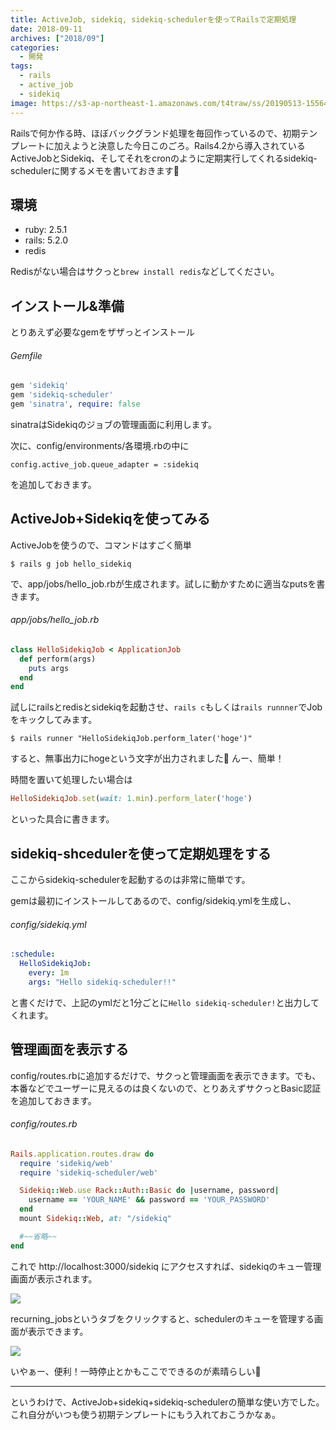 ```yaml
---
title: ActiveJob, sidekiq, sidekiq-schedulerを使ってRailsで定期処理
date: 2018-09-11
archives: ["2018/09"]
categories:
  - 開発
tags:
  - rails
  - active_job
  - sidekiq
image: https://s3-ap-northeast-1.amazonaws.com/t4traw/ss/20190513-155646.png
---
```

Railsで何か作る時、ほぼバックグランド処理を毎回作っているので、初期テンプレートに加えようと決意した今日このごろ。Rails4.2から導入されているActiveJobとSidekiq、そしてそれをcronのように定期実行してくれるsidekiq-schedulerに関するメモを書いておきます📝

<!--more-->

## 環境

- ruby: 2.5.1
- rails: 5.2.0
- redis

Redisがない場合はサクっと`brew install redis`などしてください。

## インストール&準備

とりあえず必要なgemをザザっとインストール

###### Gemfile
```ruby
gem 'sidekiq'
gem 'sidekiq-scheduler'
gem 'sinatra', require: false
```

sinatraはSidekiqのジョブの管理画面に利用します。

次に、config/environments/各環境.rbの中に

```
config.active_job.queue_adapter = :sidekiq
```

を追加しておきます。

## ActiveJob+Sidekiqを使ってみる

ActiveJobを使うので、コマンドはすごく簡単

```
$ rails g job hello_sidekiq
```

で、app/jobs/hello_job.rbが生成されます。試しに動かすために適当なputsを書きます。

###### app/jobs/hello_job.rb
```ruby
class HelloSidekiqJob < ApplicationJob
  def perform(args)
    puts args
  end
end
```

試しにrailsとredisとsidekiqを起動させ、`rails c`もしくは`rails runnner`でJobをキックしてみます。

```
$ rails runner "HelloSidekiqJob.perform_later('hoge')"
```

すると、無事出力にhogeという文字が出力されました🎉 んー、簡単！

時間を置いて処理したい場合は

```ruby
HelloSidekiqJob.set(wait: 1.min).perform_later('hoge')
```

といった具合に書きます。

## sidekiq-shcedulerを使って定期処理をする

ここからsidekiq-schedulerを起動するのは非常に簡単です。

gemは最初にインストールしてあるので、config/sidekiq.ymlを生成し、

###### config/sidekiq.yml
```yml
:schedule:
  HelloSidekiqJob:
    every: 1m
    args: "Hello sidekiq-scheduler!!"
```

と書くだけで、上記のymlだと1分ごとに`Hello sidekiq-scheduler!`と出力してくれます。

## 管理画面を表示する

config/routes.rbに追加するだけで、サクっと管理画面を表示できます。でも、本番などでユーザーに見えるのは良くないので、とりあえずサクっとBasic認証を追加しておきます。

###### config/routes.rb
```ruby
Rails.application.routes.draw do
  require 'sidekiq/web'
  require 'sidekiq-scheduler/web'

  Sidekiq::Web.use Rack::Auth::Basic do |username, password|
    username == 'YOUR_NAME' && password == 'YOUR_PASSWORD'
  end
  mount Sidekiq::Web, at: "/sidekiq"

  #~~省略~~
end
```

これで http://localhost:3000/sidekiq にアクセスすれば、sidekiqのキュー管理画面が表示されます。

![](https://s3-ap-northeast-1.amazonaws.com/t4traw/ss/2018-09-11_12-04-00.png)

recurning_jobsというタブをクリックすると、schedulerのキューを管理する画面が表示できます。

![](https://s3-ap-northeast-1.amazonaws.com/t4traw/ss/2018-09-11_12-05-09.png)

いやぁー、便利！一時停止とかもここでできるのが素晴らしい👏

---
というわけで、ActiveJob+sidekiq+sidekiq-schedulerの簡単な使い方でした。これ自分がいつも使う初期テンプレートにもう入れておこうかなぁ。
